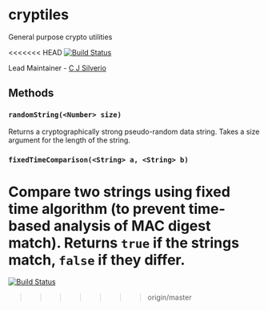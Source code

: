 cryptiles
=========

General purpose crypto utilities

<<<<<<< HEAD
[![Build Status](https://secure.travis-ci.org/hapijs/cryptiles.png)](http://travis-ci.org/hapijs/cryptiles)

Lead Maintainer - [C J Silverio](https://github.com/ceejbot)

## Methods

### `randomString(<Number> size)`
Returns a cryptographically strong pseudo-random data string. Takes a size argument for the length of the string.

### `fixedTimeComparison(<String> a, <String> b)`
Compare two strings using fixed time algorithm (to prevent time-based analysis of MAC digest match). Returns `true` if the strings match, `false` if they differ.
=======
[![Build Status](https://secure.travis-ci.org/hueniverse/cryptiles.png)](http://travis-ci.org/hueniverse/cryptiles)
>>>>>>> origin/master
